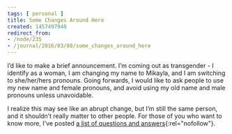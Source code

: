 ```yaml
---
tags: [ personal ]
title: Some Changes Around Here
created: 1457497940
redirect_from:
- /node/235
- /journal/2016/03/08/some_changes_around_here
---
```

I’d like to make a brief announcement. I’m coming out as transgender - I
identify as a woman, I am changing my name to Mikayla, and I am switching to
she/her/hers pronouns.<!--break--> Going forwards, I would like to ask people to
use my new name and female pronouns, and avoid using my old name and male
pronouns unless unavoidable.

I realize this may see like an abrupt change, but I’m still the same person, and
it shouldn’t really matter to other people. For those of you who want to know
more, I’ve posted [a list of questions and answers](/coming-out){:rel="nofollow"}.
